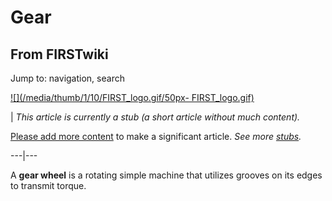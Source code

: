 # Gear

## From FIRSTwiki

Jump to: navigation, search

[![](/media/thumb/1/10/FIRST_logo.gif/50px-
FIRST_logo.gif)](Image:FIRST_logo.gif)

| _This article is currently a stub (a short article without much content)._

[Please add more content](http://www.firstwiki.net/index.php?title=Gear&action=edit "http://www.firstwiki.net/index.php?title=Gear&action=edit") to make a significant article. _See more [stubs](Special:Shortpages "Special:Shortpages")._

---|---

A **gear wheel** is a rotating simple machine that utilizes grooves on its edges to transmit torque.
